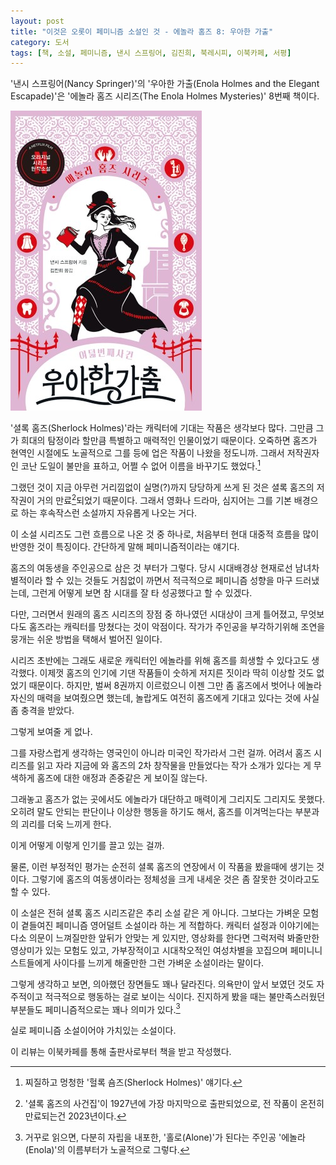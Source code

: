 ```yaml
---
layout: post
title: "이것은 오롯이 페미니즘 소설인 것 - 에놀라 홈즈 8: 우아한 가출"
category: 도서
tags: [책, 소설, 페미니즘, 낸시 스프링어, 김진희, 북레시피, 이북카페, 서평]
---
```


'낸시 스프링어(Nancy Springer)'의
'우아한 가출(Enola Holmes and the Elegant Escapade)'은
'에놀라 홈즈 시리즈(The Enola Holmes Mysteries)' 8번째 책이다.

![표지](/images/enola-holmes-8-the-elegant-escapade-book-h480.jpg)

'셜록 홈즈(Sherlock Holmes)'라는 캐릭터에 기대는 작품은 생각보다 많다.
그만큼 그가 희대의 탐정이라 할만큼 특별하고 매력적인 인물이었기 때문이다.
오죽하면 홈즈가 현역인 시절에도 노골적으로 그를 등에 업은 작품이 나왔을 정도니까.
그래서 저작권자인 코난 도일이 불만을 표하고, 어쩔 수 없어 이름을 바꾸기도 했었다.[^1]

[^1]: 찌질하고 멍청한 '헐록 숌즈(Sherlock Holmes)' 얘기다.

그랬던 것이 지금 아무런 거리낌없이 실명(?)까지 당당하게 쓰게 된 것은
셜록 홈즈의 저작권이 거의 만료[^2]되었기 때문이다.
그래서 영화나 드라마, 심지어는 그를 기본 배경으로 하는 후속작스런 소설까지 자유롭게 나오는 거다.

[^2]: '셜록 홈즈의 사건집'이 1927년에 가장 마지막으로 출판되었으로, 전 작품이 온전히 만료되는건 2023년이다.

이 소설 시리즈도 그런 흐름으로 나온 것 중 하나로,
처음부터 현대 대중적 흐름을 많이 반영한 것이 특징이다.
간단하게 말해 페미니즘적이라는 얘기다.

홈즈의 여동생을 주인공으로 삼은 것 부터가 그렇다.
당시 시대배경상 현재로선 남녀차별적이라 할 수 있는 것들도 거침없이 까면서
적극적으로 페미니즘 성향을 마구 드러냈는데,
그런게 어떻게 보면 참 시대를 잘 타 성공했다고 할 수 있겠다.

다만, 그러면서 원래의 홈즈 시리즈의 장점 중 하나였던 시대상이 크게 틀어졌고,
무엇보다도 홈즈라는 캐릭터를 망쳤다는 것이 악점이다.
작가가 주인공을 부각하기위해 조연을 뭉개는 쉬운 방법을 택해서 벌어진 일이다.

시리즈 초반에는 그래도 새로운 캐릭터인 에놀라를 위해 홈즈를 희생할 수 있다고도 생각했다.
이제껏 홈즈의 인기에 기댄 작품들이 숫하게 저지른 짓이라 딱히 이상할 것도 없었기 때문이다.
하지만, 벌써 8권까지 이르렀으니 이젠 그만 좀 홈즈에서 벗어나 에놀라 자신의 매력을 보여줬으면 했는데,
놀랍게도 여전히 홈즈에게 기대고 있다는 것에 사실 좀 충격을 받았다.

그렇게 보여줄 게 없나.

그를 자랑스럽게 생각하는 영국인이 아니라 미국인 작가라서 그런 걸까.
어려서 홈즈 시리즈를 읽고 자라
지금에 와 홈즈의 2차 창작물을 만들었다는 작가 소개가 있다는 게 무색하게
홈즈에 대한 애정과 존중같은 게 보이질 않는다.

그래놓고 홈즈가 없는 곳에서도 에놀라가 대단하고 매력이게 그리지도 그리지도 못했다.
오히려 말도 안되는 판단이나 이상한 행동을 하기도 해서,
홈즈를 이겨먹는다는 부분과의 괴리를 더욱 느끼게 한다.

이게 어떻게 이렇게 인기를 끌고 있는 걸까.

물론, 이런 부정적인 평가는 순전히 셜록 홈즈의 연장에서 이 작품을 봤을때에 생기는 것이다.
그렇기에 홈즈의 여동생이라는 정체성을 크게 내세운 것은 좀 잘못한 것이라고도 할 수 있다.

이 소설은 전혀 셜록 홈즈 시리즈같은 추리 소설 같은 게 아니다.
그보다는 가벼운 모험이 곁들여진 페미니즘 영어덜트 소설이라 하는 게 적합하다.
캐릭터 설정과 이야기에는 다소 의문이 느껴질만한
앞뒤가 안맞는 게 있지만,
영상화를 한다면 그럭저럭 봐줄만한 영상미가 있는 모험도 있고,
가부장적이고 시대착오적인 여성차별을 꼬집으며
페미니니스트들에게 사이다를 느끼게 해줄만한
그런 가벼운 소설이라는 말이다.

그렇게 생각하고 보면, 의아했던 장면들도 꽤나 달라진다.
의욕만이 앞서 보였던 것도 자주적이고 적극적으로 행동하는 걸로 보이는 식이다.
진지하게 봤을 때는 불만족스러웠던 부분들도
페미니즘적으로는 꽤나 의미가 있다.[^3]

[^3]: 거꾸로 읽으면, 다분히 자립을 내포한, '홀로(Alone)'가 된다는 주인공 '에놀라(Enola)'의 이름부터가 노골적으로 그렇다.

실로 페미니즘 소설이어야 가치있는 소설이다.



<div class="im im-info">
이 리뷰는 이북카페를 통해 출판사로부터 책을 받고 작성했다.
</div>
